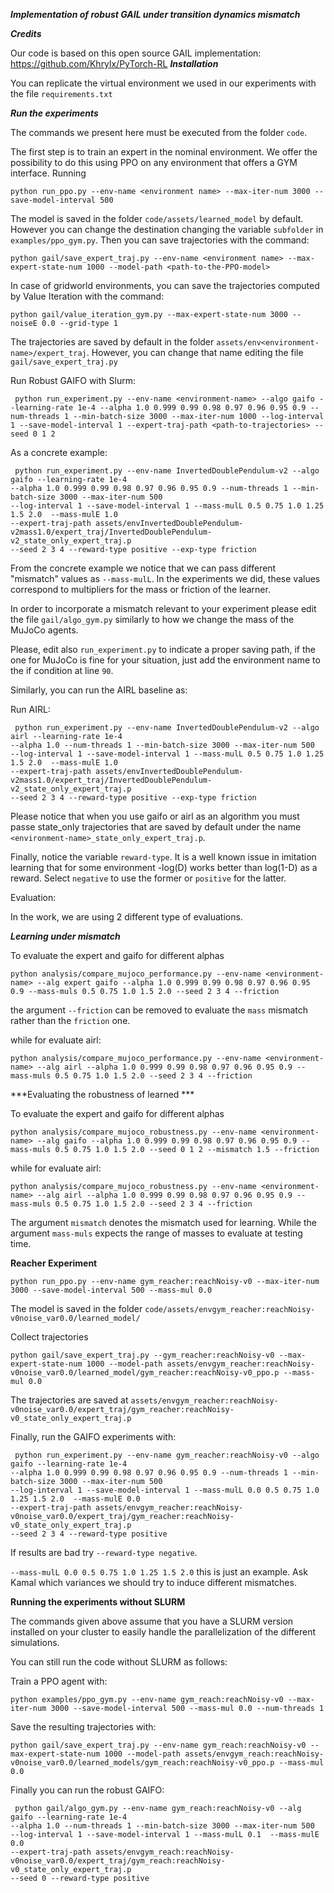 ***Implementation of robust GAIL under transition dynamics mismatch***

***Credits***

Our code is based on this open source GAIL implementation: https://github.com/Khrylx/PyTorch-RL
***Installation***

You can replicate the virtual environment we used in our experiments with the file `requirements.txt`

***Run the experiments***

The commands we present here must be executed from the folder `code`.


The first step is to train an expert in the nominal environment. We offer the possibility to do this using PPO on any environment that offers 
a GYM interface. Running


```
python run_ppo.py --env-name <environment name> --max-iter-num 3000 --save-model-interval 500
```


The model is saved in the folder `code/assets/learned_model` by default. However you can change the destination changing the variable `subfolder` in `examples/ppo_gym.py`.
Then you can save trajectories with the command:


```
python gail/save_expert_traj.py --env-name <environment name> --max-expert-state-num 1000 --model-path <path-to-the-PPO-model>
```


In case of gridworld environments, you can save the trajectories computed by Value Iteration with the command:


```python gail/value_iteration_gym.py --max-expert-state-num 3000 --noiseE 0.0 --grid-type 1```


The trajectories are saved by default in the folder `assets/env<environment-name>/expert_traj`. However, you can change that name editing the file `gail/save_expert_traj.py`


Run Robust GAIFO with Slurm:


``` python run_experiment.py --env-name <environment-name> --algo gaifo --learning-rate 1e-4 --alpha 1.0 0.999 0.99 0.98 0.97 0.96 0.95 0.9 --num-threads 1 --min-batch-size 3000 --max-iter-num 1000 --log-interval 1 --save-model-interval 1 --expert-traj-path <path-to-trajectories> --seed 0 1 2```


As a concrete example:


```
 python run_experiment.py --env-name InvertedDoublePendulum-v2 --algo gaifo --learning-rate 1e-4 
--alpha 1.0 0.999 0.99 0.98 0.97 0.96 0.95 0.9 --num-threads 1 --min-batch-size 3000 --max-iter-num 500 
--log-interval 1 --save-model-interval 1 --mass-mulL 0.5 0.75 1.0 1.25 1.5 2.0  --mass-mulE 1.0 
--expert-traj-path assets/envInvertedDoublePendulum-v2mass1.0/expert_traj/InvertedDoublePendulum-v2_state_only_expert_traj.p 
--seed 2 3 4 --reward-type positive --exp-type friction
```

From the concrete example we notice that we can pass different "mismatch" values as `--mass-mulL`. 
In the experiments we did, these values correspond to multipliers for the mass or friction of the learner.

In order to incorporate a mismatch relevant to your experiment please edit the file `gail/algo_gym.py` similarly to how we change the mass of the MuJoCo agents.

Please, edit also `run_experiment.py` to indicate a proper saving path, if the one for MuJoCo is fine for your situation, just add the environment name to the if condition at line `90`.


Similarly, you can run the AIRL baseline as:

Run AIRL:
```
 python run_experiment.py --env-name InvertedDoublePendulum-v2 --algo airl --learning-rate 1e-4 
--alpha 1.0 --num-threads 1 --min-batch-size 3000 --max-iter-num 500 
--log-interval 1 --save-model-interval 1 --mass-mulL 0.5 0.75 1.0 1.25 1.5 2.0  --mass-mulE 1.0 
--expert-traj-path assets/envInvertedDoublePendulum-v2mass1.0/expert_traj/InvertedDoublePendulum-v2_state_only_expert_traj.p 
--seed 2 3 4 --reward-type positive --exp-type friction
```

Please notice that when you use gaifo or airl as an algorithm you must passe state_only trajectories that are saved by default under the name `<environment-name>_state_only_expert_traj.p`.

Finally, notice the variable `reward-type`. It is a well known issue in imitation learning that for some environment -log(D) works better than log(1-D) as a reward. 
Select `negative` to use the former or `positive` for the latter.

Evaluation:

In the work, we are using 2 different type of evaluations. 

***Learning under mismatch***

To evaluate the expert and gaifo for different alphas

```
python analysis/compare_mujoco_performance.py --env-name <environment-name> --alg expert gaifo --alpha 1.0 0.999 0.99 0.98 0.97 0.96 0.95 0.9 --mass-muls 0.5 0.75 1.0 1.5 2.0 --seed 2 3 4 --friction
``` 

the argument `--friction` can be removed to evaluate the `mass` mismatch rather than the `friction` one.

while for evaluate airl:

```
python analysis/compare_mujoco_performance.py --env-name <environment-name> --alg airl --alpha 1.0 0.999 0.99 0.98 0.97 0.96 0.95 0.9 --mass-muls 0.5 0.75 1.0 1.5 2.0 --seed 2 3 4 --friction
```

***Evaluating the robustness of learned *** 

To evaluate the expert and gaifo for different alphas

```
python analysis/compare_mujoco_robustness.py --env-name <environment-name> --alg gaifo --alpha 1.0 0.999 0.99 0.98 0.97 0.96 0.95 0.9 --mass-muls 0.5 0.75 1.0 1.5 2.0 --seed 0 1 2 --mismatch 1.5 --friction
``` 

while for evaluate airl:

```
python analysis/compare_mujoco_robustness.py --env-name <environment-name> --alg airl --alpha 1.0 0.999 0.99 0.98 0.97 0.96 0.95 0.9 --mass-muls 0.5 0.75 1.0 1.5 2.0 --seed 2 3 4 --friction
```

The argument `mismatch` denotes the mismatch used for learning. While the argument `mass-muls` expects the range of masses to evaluate at testing time. 

**Reacher Experiment**


```
python run_ppo.py --env-name gym_reacher:reachNoisy-v0 --max-iter-num 3000 --save-model-interval 500 --mass-mul 0.0
```

The model is saved in the folder `code/assets/envgym_reacher:reachNoisy-v0noise_var0.0/learned_model/` 

Collect trajectories

```
python gail/save_expert_traj.py --gym_reacher:reachNoisy-v0 --max-expert-state-num 1000 --model-path assets/envgym_reacher:reachNoisy-v0noise_var0.0/learned_model/gym_reacher:reachNoisy-v0_ppo.p --mass-mul 0.0
```

The trajectories are saved at `assets/envgym_reacher:reachNoisy-v0noise_var0.0/expert_traj/gym_reacher:reachNoisy-v0_state_only_expert_traj.p`

Finally, run the GAIFO experiments with:

```
 python run_experiment.py --env-name gym_reacher:reachNoisy-v0 --algo gaifo --learning-rate 1e-4 
--alpha 1.0 0.999 0.99 0.98 0.97 0.96 0.95 0.9 --num-threads 1 --min-batch-size 3000 --max-iter-num 500 
--log-interval 1 --save-model-interval 1 --mass-mulL 0.0 0.5 0.75 1.0 1.25 1.5 2.0  --mass-mulE 0.0 
--expert-traj-path assets/envgym_reacher:reachNoisy-v0noise_var0.0/expert_traj/gym_reacher:reachNoisy-v0_state_only_expert_traj.p 
--seed 2 3 4 --reward-type positive
```

If results are bad try `--reward-type negative`.

`--mass-mulL 0.0 0.5 0.75 1.0 1.25 1.5 2.0` this is just an example. Ask Kamal which variances we should try to induce different mismatches.

**Running the experiments without SLURM**

The commands given above assume that you have a SLURM version installed on your cluster to easily handle the parallelization of the different simulations.

You can still run the code without SLURM as follows:

Train a PPO agent with:

```
python examples/ppo_gym.py --env-name gym_reach:reachNoisy-v0 --max-iter-num 3000 --save-model-interval 500 --mass-mul 0.0 --num-threads 1
```

Save the resulting trajectories with:

```
python gail/save_expert_traj.py --env-name gym_reach:reachNoisy-v0 --max-expert-state-num 1000 --model-path assets/envgym_reach:reachNoisy-v0noise_var0.0/learned_models/gym_reach:reachNoisy-v0_ppo.p --mass-mul 0.0
```

Finally you can run the robust GAIFO:

```
 python gail/algo_gym.py --env-name gym_reach:reachNoisy-v0 --alg gaifo --learning-rate 1e-4 
--alpha 1.0 --num-threads 1 --min-batch-size 3000 --max-iter-num 500 
--log-interval 1 --save-model-interval 1 --mass-mulL 0.1  --mass-mulE 0.0 
--expert-traj-path assets/envgym_reach:reachNoisy-v0noise_var0.0/expert_traj/gym_reach:reachNoisy-v0_state_only_expert_traj.p 
--seed 0 --reward-type positive
```
